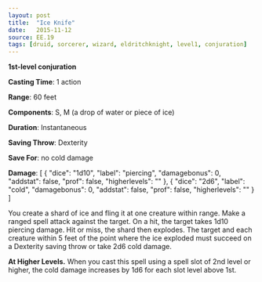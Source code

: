 ```yaml
---
layout: post
title:  "Ice Knife"
date:   2015-11-12
source: EE.19
tags: [druid, sorcerer, wizard, eldritchknight, level1, conjuration]
---
```


**1st-level conjuration**

**Casting Time**: 1 action

**Range**: 60 feet

**Components**: S, M (a drop of water or piece of ice)

**Duration**: Instantaneous

**Saving Throw**: Dexterity

**Save For**: no cold damage

**Damage**: [ { "dice": "1d10", "label": "piercing", "damagebonus": 0, "addstat": false, "prof": false, "higherlevels": "" },  { "dice": "2d6", "label": "cold", "damagebonus": 0, "addstat": false, "prof": false, "higherlevels": "" }  ]

You create a shard of ice and fling it at one creature within range. Make a ranged spell attack against the target. On a hit, the target takes 1d10 piercing damage. Hit or miss, the shard then explodes. The target and each creature within 5 feet of the point where the ice exploded must succeed on a Dexterity saving throw or take 2d6 cold damage.

**At Higher Levels.** When you cast this spell using a spell slot of 2nd level or higher, the cold damage increases by 1d6 for each slot level above 1st.
